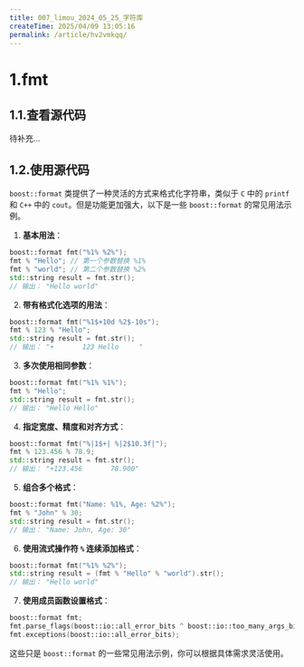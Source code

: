 ```yaml
---
title: 007_limou_2024_05_25_字符库
createTime: 2025/04/09 13:05:16
permalink: /article/hv2vmkqq/
---
```

# 1.fmt

## 1.1.查看源代码

待补充...

## 1.2.使用源代码

`boost::format` 类提供了一种灵活的方式来格式化字符串，类似于 `C` 中的 `printf` 和 `C++` 中的 `cout`。但是功能更加强大，以下是一些 `boost::format` 的常见用法示例。

1. **基本用法**：

```cpp
boost::format fmt("%1% %2%");
fmt % "Hello"; // 第一个参数替换 %1%
fmt % "world"; // 第二个参数替换 %2%
std::string result = fmt.str();
// 输出： "Hello world"
```

2. **带有格式化选项的用法**：

```cpp
boost::format fmt("%1$+10d %2$-10s");
fmt % 123 % "Hello";
std::string result = fmt.str();
// 输出： "+       123 Hello     "
```

3. **多次使用相同参数**：

```cpp
boost::format fmt("%1% %1%");
fmt % "Hello";
std::string result = fmt.str();
// 输出： "Hello Hello"
```

4. **指定宽度、精度和对齐方式**：

```cpp
boost::format fmt("%|1$+| %|2$10.3f|");
fmt % 123.456 % 78.9;
std::string result = fmt.str();
// 输出： "+123.456       78.900"
```

5. **组合多个格式**：

```cpp
boost::format fmt("Name: %1%, Age: %2%");
fmt % "John" % 30;
std::string result = fmt.str();
// 输出： "Name: John, Age: 30"
```

6. **使用流式操作符 `%` 连续添加格式**：

```cpp
boost::format fmt("%1% %2%");
std::string result = (fmt % "Hello" % "world").str();
// 输出： "Hello world"
```

7. **使用成员函数设置格式**：

```cpp
boost::format fmt;
fmt.parse_flags(boost::io::all_error_bits ^ boost::io::too_many_args_bit);
fmt.exceptions(boost::io::all_error_bits);
```

这些只是 `boost::format` 的一些常见用法示例，你可以根据具体需求灵活使用。
